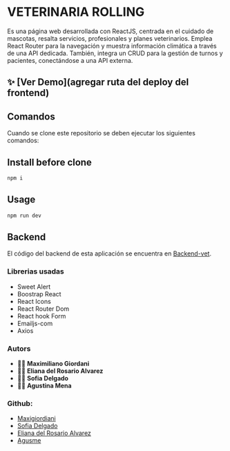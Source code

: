 # VETERINARIA ROLLING

Es una página web desarrollada con ReactJS, centrada en el cuidado de mascotas, resalta servicios, profesionales y planes veterinarios. Emplea React Router para la navegación y muestra información climática a través de una API dedicada. También, integra un CRUD para la gestión de turnos y pacientes, conectándose a una API externa.

## ✨ [Ver Demo](agregar ruta del deploy del frontend) 

## Comandos

Cuando se clone este repositorio se deben ejecutar los siguientes comandos:

## Install before clone
```sh
npm i
```

## Usage
```sh
npm run dev
```
## Backend

El código del backend de esta aplicación se encuentra en [Backend-vet](https://github.com/Agusme/backend-vet).

### Librerias usadas
- Sweet Alert
- Boostrap React
- React Icons
- React Router Dom
- React hook Form
- Emailjs-com
- Axios 

### Autors
- 👨‍💻 **Maximiliano Giordani**
- 👩‍💻 **Eliana del Rosario Alvarez**
- 👩‍💻 **Sofia Delgado**
- 👩‍💻 **Agustina Mena**


### Github:
- [Maxigiordiani](https://github.com/maxigiordani)
- [Sofia Delgado]()
- [Eliana del Rosario Alvarez](https://github.com/rhoalvarez)
- [Agusme](https://github.com/Agusme)




